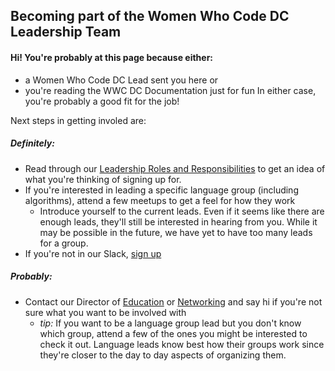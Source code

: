 ## Becoming part of the Women Who Code DC Leadership Team
#### Hi! You're probably at this page because either:
- a Women Who Code DC Lead sent you here
or 
- you're reading the WWC DC Documentation just for fun
In either case, you're probably a good fit for the job!

Next steps in getting involed are:
##### Definitely:
- Read through our [Leadership Roles and Responsibilities]() to get an idea of what you're thinking of signing up for.
- If you're interested in leading a specific language group (including algorithms), attend a few meetups to get a feel for how they work
  - Introduce yourself to the current leads. Even if it seems like there are enough leads, they'll still be interested in hearing from you. While it may be possible in the future, we have yet to have too many leads for a group.
- If you're not in our Slack, [sign up](bit.ly/wwcdcslack)

##### Probably:
- Contact our Director of [Education](kdmcclin@gmail.com) or [Networking](http://womenwhocodedc.slack.com) and say hi if you're not sure what you want to be involved with
  - _tip:_ If you want to be a language group lead but you don't know which group, attend a few of the ones you might be interested to check it out. Language leads know best how their groups work since they're closer to the day to day aspects of organizing them.
